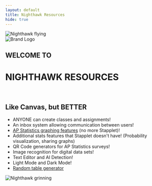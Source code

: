 ```yaml
---
layout: default
title: Nighthawk Resources
hide: true
---
```


<body class="light">
    <div class="index">
        <div class="animation-container">
            <img src="{{site.baseurl}}/images/nighthawk flying.gif" alt="Nighthawk flying" class="nighthawk">
        </div>
        <div class="split-container">
            <div class="left-side">
                <div id="brand-logo" style="display: block; margin: 0 auto;">
                    <img src="{{site.baseurl}}/images/icons/dnhs_logo.png" id="brand-logo-img" alt="Brand Logo">
                </div>
            </div>
            <div class="divider"></div>
            <div class="right-side">
                <h2>WELCOME TO</h2>
                <h1>NIGHTHAWK RESOURCES</h1>
            </div>
        </div>
        <br>
        <div class="split-container">
            <div class="left-side">
                <h2>Like Canvas, but <b>BETTER</b></h2>
                <ul class="star-list">
                    <li>ANYONE can create classes and assignments!</li>
                    <li>An inbox system allowing communication between users!</li>
                    <li><a href="{{site.baseurl}}/stapplet/">AP Statistics graphing features</a> (no more Stapplet)!</li>
                    <li>Additional stats features that Stapplet doesn't have! (Probability visualization, sharing graphs)</li>
                    <li>QR Code generators for AP Statistics surveys!</li>
                    <li>Image recognition for digital data sets!</li>
                    <li>Text Editor and AI Detection!</li>
                    <li>Light Mode and Dark Mode!</li>
                    <li><a href="{{site.baseurl}}/tablegenerator">Random table generator</a></li>
                </ul>
            </div>
            <div class="right-side" style="padding-bottom: 0px;">
                <img src="{{site.baseurl}}/images/nighthawk grin.gif" alt="Nighthawk grinning" class="nighthawk2">
            </div>
        </div>
    </div>
</body>
<script>
window.onload = (event) => {
      console.log("Page is fully loaded");
      let DarkMode = localStorage.getItem('DarkMode');
      DarkMode = (DarkMode === 'true'); // Convert to boolean
      console.log(DarkMode);
      if (DarkMode) {
        document.body.classList.add('dark');
        document.body.classList.remove('light');
      } else {
        document.body.classList.add('light');
        document.body.classList.remove('dark');
      }
};
</script>